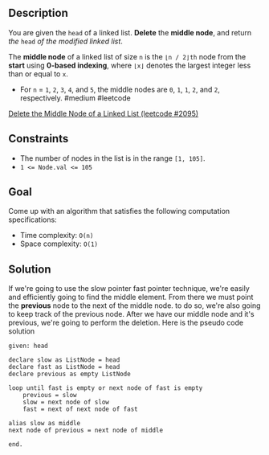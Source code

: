 ## Description
You are given the `head` of a linked list. **Delete** the **middle node**, and return _the_ `head` _of the modified linked list_.

The **middle node** of a linked list of size `n` is the `⌊n / 2⌋th` node from the **start** using **0-based indexing**, where `⌊x⌋` denotes the largest integer less than or equal to `x`.

-   For `n` = `1`, `2`, `3`, `4`, and `5`, the middle nodes are `0`, `1`, `1`, `2`, and `2`, respectively.
#medium #leetcode 

[Delete the Middle Node of a Linked List (leetcode #2095)](https://leetcode.com/problems/delete-the-middle-node-of-a-linked-list/)

## Constraints
-   The number of nodes in the list is in the range `[1, 105]`.
-   `1 <= Node.val <= 105`

## Goal
Come up with an algorithm that satisfies the following computation specifications:
* Time complexity: `O(n)`
* Space complexity: `O(1)`

## Solution
If we're going to use the slow pointer fast pointer technique, we're easily and efficiently going to find the middle element. From there we must point the **previous** node to the next of the middle node. to do so, we're also going to keep track of the previous node. After we have our middle node and it's previous, we're going to perform the deletion.
Here is the pseudo code solution
```
given: head

declare slow as ListNode = head
declare fast as ListNode = head
declare previous as empty ListNode

loop until fast is empty or next node of fast is empty
	previous = slow
	slow = next node of slow
	fast = next of next node of fast

alias slow as middle
next node of previous = next node of middle

end.
```
